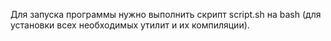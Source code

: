 Для запуска программы нужно выполнить скрипт script.sh на bash (для установки всех необходимых утилит и их компиляции).

